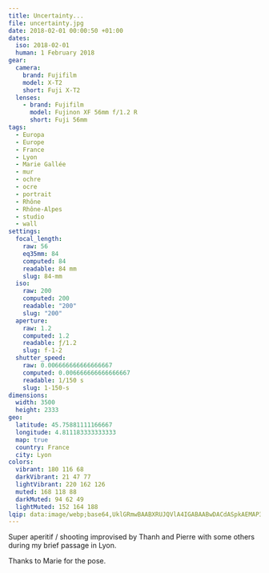 ```yaml
---
title: Uncertainty...
file: uncertainty.jpg
date: 2018-02-01 00:00:50 +01:00
dates:
  iso: 2018-02-01
  human: 1 February 2018
gear:
  camera:
    brand: Fujifilm
    model: X-T2
    short: Fuji X-T2
  lenses:
    - brand: Fujifilm
      model: Fujinon XF 56mm f/1.2 R
      short: Fuji 56mm
tags:
  - Europa
  - Europe
  - France
  - Lyon
  - Marie Gallée
  - mur
  - ochre
  - ocre
  - portrait
  - Rhône
  - Rhône-Alpes
  - studio
  - wall
settings:
  focal_length:
    raw: 56
    eq35mm: 84
    computed: 84
    readable: 84 mm
    slug: 84-mm
  iso:
    raw: 200
    computed: 200
    readable: "200"
    slug: "200"
  aperture:
    raw: 1.2
    computed: 1.2
    readable: ƒ/1.2
    slug: f-1-2
  shutter_speed:
    raw: 0.006666666666666667
    computed: 0.006666666666666667
    readable: 1/150 s
    slug: 1-150-s
dimensions:
  width: 3500
  height: 2333
geo:
  latitude: 45.75881111166667
  longitude: 4.811183333333333
  map: true
  country: France
  city: Lyon
colors:
  vibrant: 180 116 68
  darkVibrant: 21 47 77
  lightVibrant: 220 162 126
  muted: 168 118 88
  darkMuted: 94 62 49
  lightMuted: 152 164 188
lqip: data:image/webp;base64,UklGRmwBAABXRUJQVlA4IGABAABwDACdASpkAEMAP3Gqxlm/rj+vq/xMW/AuCUDPU5XIrwkBDCzh7f4Dpg2WnzacKeaLJL2j9FBQ04++5eV3IWvi6I7uYJF9aCuvb/FnWGSkQon+OnuEophNdkdAHUFwiOrURXbP5LhNXK7xVAAA/ufBYvkR0SFyDypWI0wFcdyx/xxdLDiv+hScAXUeMXUGYoANfpPtb/TLRVWx0u3/6ymOrcT4t0Vu8/c80ERpMEgSwRlyAowL3xT5zF75jN8md3UWgriVm8tkHmV7yPR2svvpdFsZEo6s3Eou0LXnomfdeKhDGNrN+jJvqbFRdH2Vmi2141GJIqX2jPCfCBIuPkOHsiZICAjDnxrP/m0Wmlsnm/+IshBRrdqzJ9feqlEkNi/t1QoaD3RiSQH/8pf4l5o7NcUHttl4cfYPkpCIU5BApgy5Rn9J2ZnR7Yt3GbMr4+PyfWmL0czp21JjCkVgAAAA
---
```


Super aperitif / shooting improvised by Thanh and Pierre with some others during my brief passage in Lyon.

Thanks to Marie for the pose.
